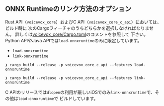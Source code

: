 ## ONNX Runtimeのリンク方法のオプション

Rust API（`voicevox_core`）およびC API（`voicevox_core_c_api`）においては、ビルド時に
次のCargoフィーチャのうちどちらかを選択しなければなりません。
詳しくは[voicevox_core/Cargo.toml](../crates/voicevox_core/Cargo.toml)のコメントを参照して
下さい。Python APIやJava APIでは`load-onnxruntime`のみに限定しています。

- `load-onnxruntime`
- `link-onnxruntime`

```console
❯ cargo build --release -p voicevox_core_c_api --features load-onnxruntime
```

```console
❯ cargo build --release -p voicevox_core_c_api --features link-onnxruntime
```

C APIのリリースでは`dlopen`の利用が厳しいiOSでのみ`link-onnxruntime`で、その他は`load-onnxruntime`で
ビルドしています。
